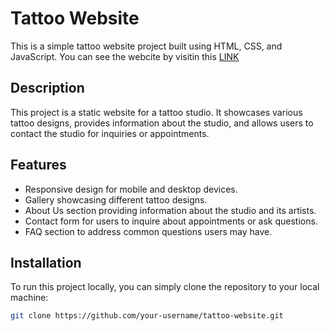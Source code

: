 # Tattoo Website

This is a simple tattoo website project built using HTML, CSS, and JavaScript.
You can see the webcite by visitin this [LINK](https://art-skin-tattoo.vercel.app/)

## Description

This project is a static website for a tattoo studio. It showcases various tattoo designs, provides information about the studio, and allows users to contact the studio for inquiries or appointments.

## Features

- Responsive design for mobile and desktop devices.
- Gallery showcasing different tattoo designs.
- About Us section providing information about the studio and its artists.
- Contact form for users to inquire about appointments or ask questions.
- FAQ section to address common questions users may have.

## Installation

To run this project locally, you can simply clone the repository to your local machine:

```bash
git clone https://github.com/your-username/tattoo-website.git
